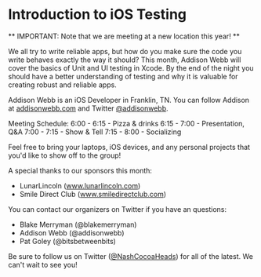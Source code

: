 # Introduction to iOS Testing
** IMPORTANT: Note that we are meeting at a new location this year! **

We all try to write reliable apps, but how do you make sure the code you write behaves exactly the way it should? This month, Addison Webb will cover the basics of Unit and UI testing in Xcode. By the end of the night you should have a better understanding of testing and why it is valuable for creating robust and reliable apps.

Addison Webb is an iOS Developer in Franklin, TN. You can follow Addison at [addisonwebb.com](http://addisonwebb.com) and Twitter [@addisonwebb](https://twitter.com/addisonwebb).

Meeting Schedule:
6:00 - 6:15 - Pizza & drinks
6:15 - 7:00 - Presentation, Q&A
7:00 - 7:15 - Show & Tell
7:15 - 8:00 - Socializing

Feel free to bring your laptops, iOS devices, and any personal projects that you'd like to show off to the group!

A special thanks to our sponsors this month:
- LunarLincoln (www.lunarlincoln.com)
- Smile Direct Club (www.smiledirectclub.com)

You can contact our organizers on Twitter if you have an questions:
- Blake Merryman (@blakemerryman)
- Addison Webb (@addisonwebb)
- Pat Goley (@bitsbetweenbits)

Be sure to follow us on Twitter ([@NashCocoaHeads](https://twitter.com/nashcocoaheads)) for all of the latest. We can't wait to see you!
